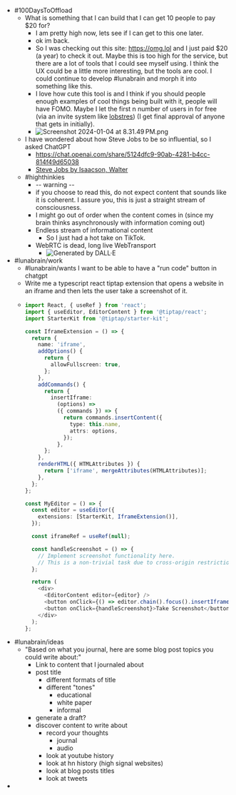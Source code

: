 - #100DaysToOffload
	- What is something that I can build that I can get 10 people to pay $20 for?
		- I am pretty high now, lets see if I can get to this one later.
		- ok im back.
		- So I was checking out this site: https://omg.lol and I just paid $20 (a year) to check it out. Maybe this is too high for the service, but there are a lot of tools that I could see myself using. I think the UX could be a little more interesting, but the tools are cool. I could continue to develop #lunabrain and morph it into something like this.
		- I love how cute this tool is and I think if you should people enough examples of cool things being built with it, people will have FOMO. Maybe I let the first n number of users in for free (via an invite system like [lobstres](https://lobste.rs/)) (I get final approval of anyone that gets in initially).
		- ![Screenshot 2024-01-04 at 8.31.49 PM.png](../assets/Screenshot_2024-01-04_at_8.31.49 PM_1704429115260_0.png)
	- I have wondered about how Steve Jobs to be so influential, so I asked ChatGPT
		- https://chat.openai.com/share/5124dfc9-90ab-4281-b4cc-814f49d65038
		- [Steve Jobs by Isaacson, Walter](https://omnivore.app/me/steve-jobs-by-isaacson-walter-18cd7db5402)
	- #highthinkies
		- -- warning --
		- if you choose to read this, do not expect content that sounds like it is coherent. I assure you, this is just a straight stream of consciousness.
		- I might go out of order when the content comes in (since my brain thinks asynchronously with information coming out)
		- Endless stream of informational content
			- So I just had a hot take on TikTok.
		- WebRTC is dead, long live WebTransport
			- ![Generated by DALL·E](https://files.oaiusercontent.com/file-sAIN60rx3uMrmxQzwCyBv6Sf?se=2024-01-05T03%3A09%3A47Z&sp=r&sv=2021-08-06&sr=b&rscc=max-age%3D31536000%2C%20immutable&rscd=attachment%3B%20filename%3De29fe83c-f739-4c30-83c9-76db543386fa.webp&sig=S1QAh3Qb4NjPzzfgXI9mjP7PsutEzrhxLZLz2zGjSgE%3D)
- #lunabrain/work
	- #lunabrain/wants I want to be able to have a "run code" button in chatgpt
	- Write me a typescript react tiptap extension that opens a website in an iframe and then lets the user take a screenshot of it.
	- ```typescript
	  import React, { useRef } from 'react';
	  import { useEditor, EditorContent } from '@tiptap/react';
	  import StarterKit from '@tiptap/starter-kit';
	  
	  const IframeExtension = () => {
	    return {
	      name: 'iframe',
	      addOptions() {
	        return {
	          allowFullscreen: true,
	        };
	      },
	      addCommands() {
	        return {
	          insertIframe:
	            (options) =>
	            ({ commands }) => {
	              return commands.insertContent({
	                type: this.name,
	                attrs: options,
	              });
	            },
	        };
	      },
	      renderHTML({ HTMLAttributes }) {
	        return ['iframe', mergeAttributes(HTMLAttributes)];
	      },
	    };
	  };
	  
	  const MyEditor = () => {
	    const editor = useEditor({
	      extensions: [StarterKit, IframeExtension()],
	    });
	  
	    const iframeRef = useRef(null);
	  
	    const handleScreenshot = () => {
	      // Implement screenshot functionality here.
	      // This is a non-trivial task due to cross-origin restrictions.
	    };
	  
	    return (
	      <div>
	        <EditorContent editor={editor} />
	        <button onClick={() => editor.chain().focus().insertIframe({ src: 'https://example.com' }).run()}>Insert Iframe</button>
	        <button onClick={handleScreenshot}>Take Screenshot</button>
	      </div>
	    );
	  };
	  ```
- #lunabrain/ideas
	- "Based on what you journal, here are some blog post topics you could write about:"
		- Link to content that I journaled about
		- post title
			- different formats of title
			- different "tones"
				- educational
				- white paper
				- informal
		- generate a draft?
		- discover content to write about
			- record your thoughts
				- journal
				- audio
			- look at youtube history
			- look at hn history (high signal websites)
			- look at blog posts titles
			- look at tweets
-